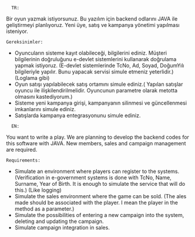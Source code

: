       TR:
 
<p>Bir oyun yazmak istiyorsunuz. 
Bu yazılım için backend odlarını JAVA ile geliştirmeyi planlıyoruz. 
Yeni üye, satış ve kampanya yönetimi yapılması isteniyor.</p>

<code>Gereksinimler:</code>
<ul>
   <li>
Oyuncuların sisteme kayıt olabileceği, bilgilerini  ediniz. Müşteri bilgilerinin doğruluğunu e-devlet sistemlerini kullanarak doğrulama yapmak istiyoruz. (E-devlet sistemlerinde  TcNo, Ad, Soyad, DoğumYılı bilgileriyle yapılır. Bunu yapacak servisi simule etmeniz yeterlidir.) (Loglama gibi)
   </li>
   <li>
Oyun satışı yapılabilecek satış ortamını simule ediniz.( Yapılan satışlar oyuncu ile ilişkilendirilmelidir. Oyuncunun parametre olarak metotta olmasını kastediyorum.)
   </li>
   <li>
Sisteme yeni kampanya girişi, kampanyanın silinmesi ve güncellenmesi imkanlarını simule ediniz.
   </li>
   <li>
Satışlarda kampanya entegrasyonunu simule ediniz.
   </li>
</ul>

      EN:
<p>You want to write a play. We are planning to develop the backend codes for this software with JAVA. New members, sales and campaign management are required.</p>

<code>Requirements:</code>
<ul>
<li>
Simulate an environment where players can register to the systems. (Verification in e-government systems is done with TcNo, Name, Surname, Year of Birth. It is enough to simulate the service that will do this.) (Like logging)
</li>
<li>
Simulate the sales environment where the game can be sold. (The ales made should be associated with the player. I mean the player in the method as a parameter.)
</li>
<li>
Simulate the possibilities of entering a new campaign into the system, deleting and updating the campaign.
</li>
<li>
Simulate campaign integration in sales.
</li>
</ul>
